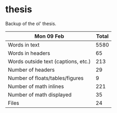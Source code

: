 thesis
======
Backup of the ol' thesis.

Mon 09 Feb | Total
---|---
Words in text| 5580
Words in headers| 65
Words outside text (captions, etc.)| 213
Number of headers| 29
Number of floats/tables/figures| 9
Number of math inlines| 221
Number of math displayed| 35
Files| 24

